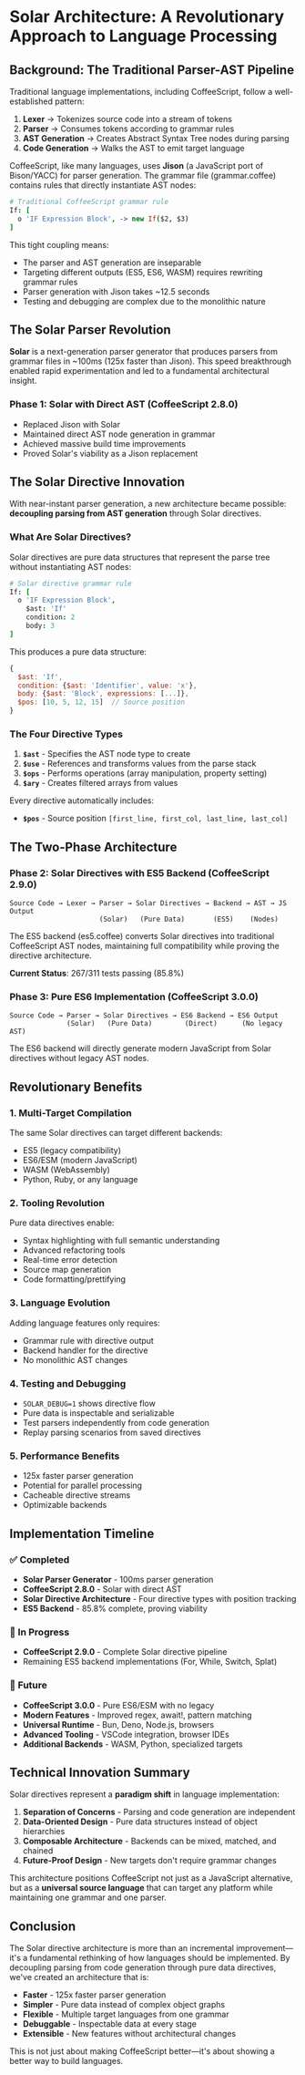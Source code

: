 # Solar Architecture: A Revolutionary Approach to Language Processing

## Background: The Traditional Parser-AST Pipeline

Traditional language implementations, including CoffeeScript, follow a well-established pattern:

1. **Lexer** → Tokenizes source code into a stream of tokens
2. **Parser** → Consumes tokens according to grammar rules
3. **AST Generation** → Creates Abstract Syntax Tree nodes during parsing
4. **Code Generation** → Walks the AST to emit target language

CoffeeScript, like many languages, uses **Jison** (a JavaScript port of Bison/YACC) for parser generation. The grammar file (grammar.coffee) contains rules that directly instantiate AST nodes:

```coffee
# Traditional CoffeeScript grammar rule
If: [
  o 'IF Expression Block', -> new If($2, $3)
]
```

This tight coupling means:
- The parser and AST generation are inseparable
- Targeting different outputs (ES5, ES6, WASM) requires rewriting grammar rules
- Parser generation with Jison takes ~12.5 seconds
- Testing and debugging are complex due to the monolithic nature

## The Solar Parser Revolution

**Solar** is a next-generation parser generator that produces parsers from grammar files in ~100ms (125x faster than Jison). This speed breakthrough enabled rapid experimentation and led to a fundamental architectural insight.

### Phase 1: Solar with Direct AST (CoffeeScript 2.8.0)
- Replaced Jison with Solar
- Maintained direct AST node generation in grammar
- Achieved massive build time improvements
- Proved Solar's viability as a Jison replacement

## The Solar Directive Innovation

With near-instant parser generation, a new architecture became possible: **decoupling parsing from AST generation** through Solar directives.

### What Are Solar Directives?

Solar directives are pure data structures that represent the parse tree without instantiating AST nodes:

```coffee
# Solar directive grammar rule
If: [
  o 'IF Expression Block',
    $ast: 'If'
    condition: 2
    body: 3
]
```

This produces a pure data structure:
```javascript
{
  $ast: 'If',
  condition: {$ast: 'Identifier', value: 'x'},
  body: {$ast: 'Block', expressions: [...]},
  $pos: [10, 5, 12, 15]  // Source position
}
```

### The Four Directive Types

1. **`$ast`** - Specifies the AST node type to create
2. **`$use`** - References and transforms values from the parse stack
3. **`$ops`** - Performs operations (array manipulation, property setting)
4. **`$ary`** - Creates filtered arrays from values

Every directive automatically includes:
- **`$pos`** - Source position `[first_line, first_col, last_line, last_col]`

## The Two-Phase Architecture

### Phase 2: Solar Directives with ES5 Backend (CoffeeScript 2.9.0)

```
Source Code → Lexer → Parser → Solar Directives → Backend → AST → JS Output
                      (Solar)   (Pure Data)       (ES5)    (Nodes)
```

The ES5 backend (es5.coffee) converts Solar directives into traditional CoffeeScript AST nodes, maintaining full compatibility while proving the directive architecture.

**Current Status**: 267/311 tests passing (85.8%)

### Phase 3: Pure ES6 Implementation (CoffeeScript 3.0.0)

```
Source Code → Parser → Solar Directives → ES6 Backend → ES6 Output
              (Solar)   (Pure Data)        (Direct)      (No legacy AST)
```

The ES6 backend will directly generate modern JavaScript from Solar directives without legacy AST nodes.

## Revolutionary Benefits

### 1. **Multi-Target Compilation**
The same Solar directives can target different backends:
- ES5 (legacy compatibility)
- ES6/ESM (modern JavaScript)
- WASM (WebAssembly)
- Python, Ruby, or any language

### 2. **Tooling Revolution**
Pure data directives enable:
- Syntax highlighting with full semantic understanding
- Advanced refactoring tools
- Real-time error detection
- Source map generation
- Code formatting/prettifying

### 3. **Language Evolution**
Adding language features only requires:
- Grammar rule with directive output
- Backend handler for the directive
- No monolithic AST changes

### 4. **Testing and Debugging**
- `SOLAR_DEBUG=1` shows directive flow
- Pure data is inspectable and serializable
- Test parsers independently from code generation
- Replay parsing scenarios from saved directives

### 5. **Performance Benefits**
- 125x faster parser generation
- Potential for parallel processing
- Cacheable directive streams
- Optimizable backends

## Implementation Timeline

### ✅ Completed
- **Solar Parser Generator** - 100ms parser generation
- **CoffeeScript 2.8.0** - Solar with direct AST
- **Solar Directive Architecture** - Four directive types with position tracking
- **ES5 Backend** - 85.8% complete, proving viability

### 🚧 In Progress
- **CoffeeScript 2.9.0** - Complete Solar directive pipeline
- Remaining ES5 backend implementations (For, While, Switch, Splat)

### 🎯 Future
- **CoffeeScript 3.0.0** - Pure ES6/ESM with no legacy
- **Modern Features** - Improved regex, await!, pattern matching
- **Universal Runtime** - Bun, Deno, Node.js, browsers
- **Advanced Tooling** - VSCode integration, browser IDEs
- **Additional Backends** - WASM, Python, specialized targets

## Technical Innovation Summary

Solar directives represent a **paradigm shift** in language implementation:

1. **Separation of Concerns** - Parsing and code generation are independent
2. **Data-Oriented Design** - Pure data structures instead of object hierarchies
3. **Composable Architecture** - Backends can be mixed, matched, and chained
4. **Future-Proof Design** - New targets don't require grammar changes

This architecture positions CoffeeScript not just as a JavaScript alternative, but as a **universal source language** that can target any platform while maintaining one grammar and one parser.

## Conclusion

The Solar directive architecture is more than an incremental improvement—it's a fundamental rethinking of how languages should be implemented. By decoupling parsing from code generation through pure data directives, we've created an architecture that is:

- **Faster** - 125x faster parser generation
- **Simpler** - Pure data instead of complex object graphs
- **Flexible** - Multiple target languages from one grammar
- **Debuggable** - Inspectable data at every stage
- **Extensible** - New features without architectural changes

This is not just about making CoffeeScript better—it's about showing a better way to build languages.
